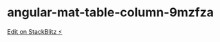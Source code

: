 # angular-mat-table-column-9mzfza

[Edit on StackBlitz ⚡️](https://stackblitz.com/edit/angular-mat-table-column-5kdbnl)